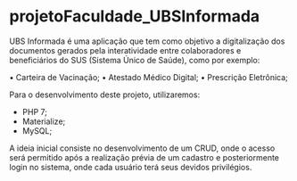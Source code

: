 # projetoFaculdade_UBSInformada

UBS Informada é uma aplicação que tem como objetivo a digitalização dos documentos gerados pela interatividade entre colaboradores e beneficiários do SUS (Sistema Único de Saúde), como por exemplo:

• Carteira de Vacinação;
• Atestado Médico Digital;
• Prescrição Eletrônica;

Para o desenvolvimento deste projeto, utilizaremos:
- PHP 7;
- Materialize;
- MySQL;

A ideia inicial consiste no desenvolvimento de um CRUD, onde o acesso será permitido após a realização prévia de um cadastro e posteriormente login no sistema, onde cada usuário terá seus devidos privilégios.
